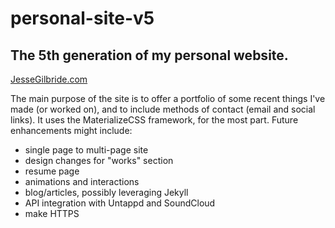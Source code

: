 # personal-site-v5
## The 5th generation of my personal website.

[JesseGilbride.com](http://www.jessegilbride.com/)

The main purpose of the site is to offer a portfolio of some recent things I've made (or worked on), and to include methods of contact (email and social links). It uses the MaterializeCSS framework, for the most part. Future enhancements might include: 
* single page to multi-page site
* design changes for "works" section
* resume page
* animations and interactions
* blog/articles, possibly leveraging Jekyll
* API integration with Untappd and SoundCloud
* make HTTPS

